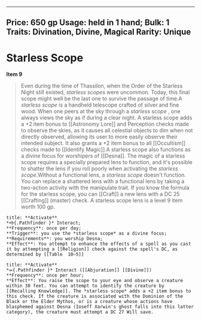 
---
Price: 650 gp
Usage: held in 1 hand;
Bulk: 1
Traits: Divination, Divine, Magical
Rarity: Unique
---

# Starless Scope

**Item 9**

> Even during the time of Thassilon, when the Order of the Starless Night still existed, *starless scopes* were uncommon. Today, this final scope might well be the last one to survive the passage of time.A *starless scope* is a handheld telescope crafted of silver and fine wood. When one peers at the sky through a *starless scope* , one always views the sky as if during a clear night. A starless scope adds a +2 item bonus to [[Astronomy Lore]] and Perception checks made to observe the skies, as it causes all celestial objects to dim when not directly observed, allowing its user to more easily observe their intended subject. It also grants a +2 item bonus to all [[Occultism]] checks made to [[Identify Magic]].A starless scope also functions as a divine focus for worshipers of [[Desna]]. The magic of a starless scope requires a specially prepared lens to function, and it's possible to shatter the lens if you roll poorly when activating the *starless scope*.Without a functional lens, a *starless scope* doesn't function. You can replace a shattered lens with a functional lens by taking a two-action activity with the manipulate trait. If you know the formula for the starless scope, you can [[Craft]] a new lens with a DC 25 [[Crafting]] (master) check. A starless scope lens is a level 9 item worth 100 gp.

```ad-embed-ability
title: **Activate**
*⬲{.Pathfinder }* Interact; 
**Frequency**: once per day;
**Trigger**: you use the *starless scope* as a divine focus;
**Requirements**: you worship Desna;
**Effect**: You attempt to enhance the effects of a spell as you cast it by attempting a [[Religion]] check against the spell's DC, as determined by [[Table  10–5]] 

```

```ad-embed-ability
title: **Activate**
*⬺{.Pathfinder }* Interact ([[Abjuration]] [[Divine]]) 
**Frequency**: once per hour;
**Effect**: You raise the scope to your eye and observe a creature within 30 feet. You can attempt to identify the creature by [[Recalling Knowledge]]. The *starless scope* adds a +2 item bonus to this check. If the creature is associated with the Dominion of the Black or the Elder Mythos, or is a creature whose actions have blasphemed against Desna (Ioseff Xarwin's ghost falls into this latter category), the creature must attempt a DC 27 Will save.

```
